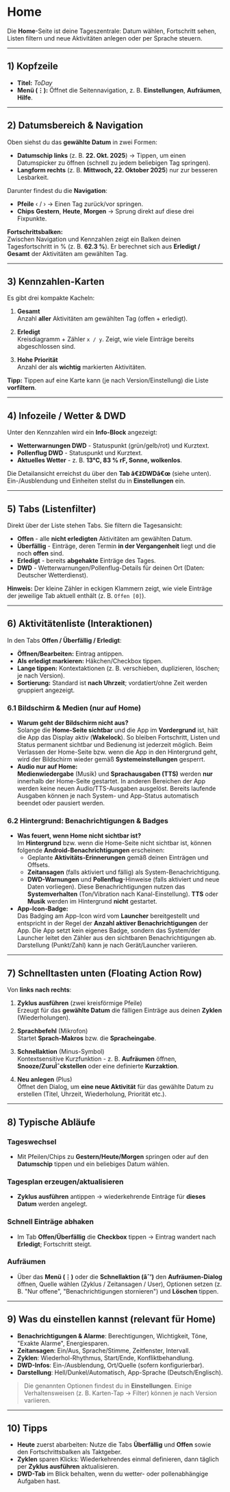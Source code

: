 # Home

Die **Home**-Seite ist deine Tageszentrale: Datum w&auml;hlen, Fortschritt sehen, Listen filtern und neue Aktivit&auml;ten anlegen oder per Sprache steuern.

---

## 1) Kopfzeile
- **Titel:** *ToDay*  
- **Men&uuml; (&#8942;):** &Ouml;ffnet die Seitennavigation, z. B. **Einstellungen**, **Aufr&auml;umen**, **Hilfe**.

---

## 2) Datumsbereich & Navigation

Oben siehst du das **gew&auml;hlte Datum** in zwei Formen:

- **Datumschip links** (z. B. **22. Okt. 2025**) &rarr; Tippen, um einen Datumspicker zu &ouml;ffnen (schnell zu jedem beliebigen Tag springen).
- **Langform rechts** (z. B. **Mittwoch, 22. Oktober 2025**) nur zur besseren Lesbarkeit.

Darunter findest du die **Navigation**:

- **Pfeile** &#8249; / &#8250; &rarr; Einen Tag zur&uuml;ck/vor springen.
- **Chips** **Gestern**, **Heute**, **Morgen** &rarr; Sprung direkt auf diese drei Fixpunkte.

**Fortschrittsbalken:**  
Zwischen Navigation und Kennzahlen zeigt ein Balken deinen Tagesfortschritt in % (z. B. **62.3 %**). Er berechnet sich aus **Erledigt / Gesamt** der Aktivit&auml;ten am gew&auml;hlten Tag.

---

## 3) Kennzahlen-Karten

Es gibt drei kompakte Kacheln:

1. **Gesamt**  
   Anzahl **aller** Aktivit&auml;ten am gew&auml;hlten Tag (offen + erledigt).

2. **Erledigt**  
   Kreisdiagramm + Z&auml;hler `x / y`. Zeigt, wie viele Eintr&auml;ge bereits abgeschlossen sind.

3. **Hohe Priorit&auml;t**  
   Anzahl der als **wichtig** markierten Aktivit&auml;ten.

**Tipp:** Tippen auf eine Karte kann (je nach Version/Einstellung) die Liste **vorfiltern**.

---

## 4) Infozeile / Wetter & DWD

Unter den Kennzahlen wird ein **Info-Block** angezeigt:
- **Wetterwarnungen DWD** - Statuspunkt (gr&uuml;n/gelb/rot) und Kurztext.  
- **Pollenflug DWD** - Statuspunkt und Kurztext.  
- **Aktuelles Wetter** - z. B. **13&deg;C, 83 % rF, Sonne, wolkenlos**.

Die Detailansicht erreichst du &uuml;ber den **Tab â€žDWDâ€œ** (siehe unten). Ein-/Ausblendung und Einheiten stellst du in **Einstellungen** ein.

---

## 5) Tabs (Listenfilter)

Direkt &uuml;ber der Liste stehen Tabs. Sie filtern die Tagesansicht:

- **Offen** - alle **nicht erledigten** Aktivit&auml;ten am gew&auml;hlten Datum.  
- **&Uuml;berf&auml;llig** - Eintr&auml;ge, deren Termin **in der Vergangenheit** liegt und die noch **offen** sind.  
- **Erledigt** - bereits **abgehakte** Eintr&auml;ge des Tages.  
- **DWD** - Wetterwarnungen/Pollenflug-Details f&uuml;r deinen Ort (Daten: Deutscher Wetterdienst).

**Hinweis:** Der kleine Z&auml;hler in eckigen Klammern zeigt, wie viele Eintr&auml;ge der jeweilige Tab aktuell enth&auml;lt (z. B. `Offen [0]`).

---

## 6) Aktivit&auml;tenliste (Interaktionen)

In den Tabs **Offen / &Uuml;berf&auml;llig / Erledigt**:

- **&Ouml;ffnen/Bearbeiten:** Eintrag antippen.  
- **Als erledigt markieren:** H&auml;kchen/Checkbox tippen.  
- **Lange tippen:** Kontextaktionen (z. B. verschieben, duplizieren, l&ouml;schen; je nach Version).  
- **Sortierung:** Standard ist **nach Uhrzeit**; vordatiert/ohne Zeit werden gruppiert angezeigt.

### 6.1 Bildschirm & Medien (nur auf Home)
- **Warum geht der Bildschirm nicht aus?**  
  Solange die **Home-Seite sichtbar** und die App im **Vordergrund** ist, h&auml;lt die App das Display aktiv (**Wakelock**). So bleiben Fortschritt, Listen und Status permanent sichtbar und Bedienung ist jederzeit m&ouml;glich. Beim Verlassen der Home-Seite bzw. wenn die App in den Hintergrund geht, wird der Bildschirm wieder gem&auml;&szlig; **Systemeinstellungen** gesperrt.
- **Audio nur auf Home:**  
  **Medienwiedergabe** (Musik) und **Sprachausgaben (TTS)** werden **nur** innerhalb der Home-Seite gestartet. In anderen Bereichen der App werden keine neuen Audio/TTS-Ausgaben ausgel&ouml;st. Bereits laufende Ausgaben k&ouml;nnen je nach System- und App-Status automatisch beendet oder pausiert werden.

### 6.2 Hintergrund: Benachrichtigungen & Badges
- **Was feuert, wenn Home nicht sichtbar ist?**  
  Im **Hintergrund** bzw. wenn die Home-Seite nicht sichtbar ist, k&ouml;nnen folgende **Android-Benachrichtigungen** erscheinen:
  - Geplante **Aktivit&auml;ts-Erinnerungen** gem&auml;&szlig; deinen Eintr&auml;gen und Offsets.  
  - **Zeitansagen** (falls aktiviert und f&auml;llig) als System-Benachrichtigung.  
  - **DWD-Warnungen** und **Pollenflug**-Hinweise (falls aktiviert und neue Daten vorliegen).
  Diese Benachrichtigungen nutzen das **Systemverhalten** (Ton/Vibration nach Kanal-Einstellung). **TTS** oder **Musik** werden im Hintergrund **nicht** gestartet.
- **App-Icon-Badge:**  
  Das Badging am App-Icon wird vom **Launcher** bereitgestellt und entspricht in der Regel der **Anzahl aktiver Benachrichtigungen** der App. Die App setzt kein eigenes Badge, sondern das System/der Launcher leitet den Z&auml;hler aus den sichtbaren Benachrichtigungen ab. Darstellung (Punkt/Zahl) kann je nach Ger&auml;t/Launcher variieren.

---

## 7) Schnelltasten unten (Floating Action Row)

Von **links nach rechts**:

1. **Zyklus ausf&uuml;hren** (zwei kreisf&ouml;rmige Pfeile)  
   Erzeugt f&uuml;r das **gew&auml;hlte Datum** die f&auml;lligen Eintr&auml;ge aus deinen **Zyklen** (Wiederholungen).

2. **Sprachbefehl** (Mikrofon)  
   Startet **Sprach-Makros** bzw. die **Spracheingabe**.

3. **Schnellaktion** (Minus-Symbol)  
   Kontextsensitive Kurzfunktion - z. B. **Aufr&auml;umen** &ouml;ffnen, **Snooze/ZuruÌˆckstellen** oder eine definierte **Kurzaktion**.

4. **Neu anlegen** (Plus)  
   &Ouml;ffnet den Dialog, um **eine neue Aktivit&auml;t** f&uuml;r das gew&auml;hlte Datum zu erstellen (Titel, Uhrzeit, Wiederholung, Priorit&auml;t etc.).

---

## 8) Typische Abl&auml;ufe

### Tageswechsel
- Mit Pfeilen/Chips zu **Gestern/Heute/Morgen** springen oder auf den **Datumschip** tippen und ein beliebiges Datum w&auml;hlen.

### Tagesplan erzeugen/aktualisieren
- **Zyklus ausf&uuml;hren** antippen &rarr; wiederkehrende Eintr&auml;ge f&uuml;r **dieses Datum** werden angelegt.

### Schnell Eintr&auml;ge abhaken
- Im Tab **Offen/&Uuml;berf&auml;llig** die **Checkbox** tippen &rarr; Eintrag wandert nach **Erledigt**; Fortschritt steigt.

### Aufr&auml;umen
- &Uuml;ber das **Men&uuml; (&#8942;)** oder die **Schnellaktion (âˆ’)** den **Aufr&auml;umen-Dialog** &ouml;ffnen, Quelle w&auml;hlen (Zyklus / Zeitansagen / User), Optionen setzen (z. B. "Nur offene", "Benachrichtigungen stornieren") und **L&ouml;schen** tippen.

---

## 9) Was du einstellen kannst (relevant f&uuml;r Home)

- **Benachrichtigungen & Alarme**: Berechtigungen, Wichtigkeit, T&ouml;ne, "Exakte Alarme", Energiesparen.  
- **Zeitansagen**: Ein/Aus, Sprache/Stimme, Zeitfenster, Intervall.  
- **Zyklen**: Wiederhol-Rhythmus, Start/Ende, Konfliktbehandlung.  
- **DWD-Infos**: Ein-/Ausblendung, Ort/Quelle (sofern konfigurierbar).  
- **Darstellung**: Hell/Dunkel/Automatisch, App-Sprache (Deutsch/Englisch).

> Die genannten Optionen findest du in **Einstellungen**. Einige Verhaltensweisen (z. B. Karten-Tap &rarr; Filter) k&ouml;nnen je nach Version variieren.

---

## 10) Tipps
- **Heute** zuerst abarbeiten: Nutze die Tabs **&Uuml;berf&auml;llig** und **Offen** sowie den Fortschrittsbalken als Taktgeber.  
- **Zyklen** sparen Klicks: Wiederkehrendes einmal definieren, dann t&auml;glich per **Zyklus ausf&uuml;hren** aktualisieren.  
- **DWD-Tab** im Blick behalten, wenn du wetter- oder pollenabh&auml;ngige Aufgaben hast.